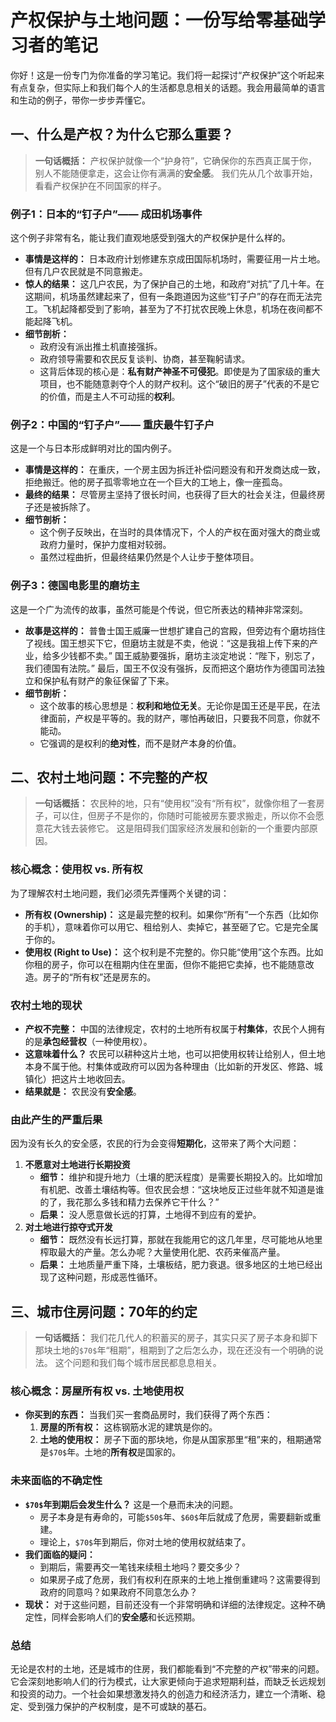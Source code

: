 # 产权保护与土地问题：一份写给零基础学习者的笔记
你好！这是一份专门为你准备的学习笔记。我们将一起探讨“产权保护”这个听起来有点复杂，但实际上和我们每个人的生活都息息相关的话题。我会用最简单的语言和生动的例子，带你一步步弄懂它。
## 一、什么是产权？为什么它那么重要？
> **一句话概括：** 产权保护就像一个“护身符”，它确保你的东西真正属于你，别人不能随便拿走，这会让你有满满的**安全感**。
我们先从几个故事开始，看看产权保护在不同国家的样子。
### 例子1：日本的“钉子户”—— 成田机场事件
这个例子非常有名，能让我们直观地感受到强大的产权保护是什么样的。
- **事情是这样的：** 日本政府计划修建东京成田国际机场时，需要征用一片土地。但有几户农民就是不同意搬走。
- **惊人的结果：** 这几户农民，为了保护自己的土地，和政府“对抗”了几十年。在这期间，机场虽然建起来了，但有一条跑道因为这些“钉子户”的存在而无法完工。飞机起降都受到了影响，甚至为了不打扰农民晚上休息，机场在夜间都不能起降飞机。
- **细节剖析：**
    - 政府没有派出推土机直接强拆。
    - 政府领导需要和农民反复谈判、协商，甚至鞠躬请求。
    - 这背后体现的核心是：**私有财产神圣不可侵犯**。即使是为了国家级的重大项目，也不能随意剥夺个人的财产权利。这个“破旧的房子”代表的不是它的价值，而是主人不可动摇的**权利**。
### 例子2：中国的“钉子户”—— 重庆最牛钉子户
这是一个与日本形成鲜明对比的国内例子。
- **事情是这样的：** 在重庆，一个房主因为拆迁补偿问题没有和开发商达成一致，拒绝搬迁。他的房子孤零零地立在一个巨大的工地上，像一座孤岛。
- **最终的结果：** 尽管房主坚持了很长时间，也获得了巨大的社会关注，但最终房子还是被拆除了。
- **细节剖析：**
    - 这个例子反映出，在当时的具体情况下，个人的产权在面对强大的商业或政府力量时，保护力度相对较弱。
    - 虽然过程曲折，但最终结果仍然是个人让步于整体项目。
### 例子3：德国电影里的磨坊主
这是一个广为流传的故事，虽然可能是个传说，但它所表达的精神非常深刻。
- **故事是这样的：** 普鲁士国王威廉一世想扩建自己的宫殿，但旁边有个磨坊挡住了视线。国王想买下它，但磨坊主就是不卖，他说：“这是我祖上传下来的产业，给多少钱都不卖。” 国王威胁要强拆，磨坊主淡定地说：“陛下，别忘了，我们德国有法院。” 最后，国王不仅没有强拆，反而把这个磨坊作为德国司法独立和保护私有财产的象征保留了下来。
- **细节剖析：**
    - 这个故事的核心思想是：**权利和地位无关**。无论你是国王还是平民，在法律面前，产权是平等的。我的财产，哪怕再破旧，只要我不同意，你就不能动。
    - 它强调的是权利的**绝对性**，而不是财产本身的价值。
## 二、农村土地问题：不完整的产权
> **一句话概括：** 农民种的地，只有“使用权”没有“所有权”，就像你租了一套房子，可以住，但房子不是你的，你随时可能被房东要求搬走，所以你不会愿意花大钱去装修它。
这是阻碍我们国家经济发展和创新的一个重要内部原因。
### 核心概念：使用权 vs. 所有权
为了理解农村土地问题，我们必须先弄懂两个关键的词：
- **所有权 (Ownership)：** 这是最完整的权利。如果你“所有”一个东西（比如你的手机），意味着你可以用它、租给别人、卖掉它，甚至砸了它。它是完全属于你的。
- **使用权 (Right to Use)：** 这个权利是不完整的。你只能“使用”这个东西。比如你租的房子，你可以在租期内住在里面，但你不能把它卖掉，也不能随意改造。房子的“所有权”还是房东的。
### 农村土地的现状
- **产权不完整：** 中国的法律规定，农村的土地所有权属于**村集体**，农民个人拥有的是**承包经营权**（一种使用权）。
- **这意味着什么？** 农民可以耕种这片土地，也可以把使用权转让给别人，但土地本身不属于他。村集体或政府可以因为各种理由（比如新的开发区、修路、城镇化）把这片土地收回去。
- **结果就是：** 农民没有**安全感**。
### 由此产生的严重后果
因为没有长久的安全感，农民的行为会变得**短期化**，这带来了两个大问题：
1. **不愿意对土地进行长期投资**
    - **细节：** 维护和提升地力（土壤的肥沃程度）是需要长期投入的。比如增加有机肥、改善土壤结构等。但农民会想：“这块地反正过些年就不知道是谁的了，我花那么多钱和精力去保养它干什么？”
    - **后果：** 没人愿意做长远的打算，土地得不到应有的爱护。
2. **对土地进行掠夺式开发**
    - **细节：** 既然没有长远打算，那就在我能用它的这几年里，尽可能地从地里榨取最大的产量。怎么办呢？大量使用化肥、农药来催高产量。
    - **后果：** 土地质量严重下降，土壤板结，肥力衰退。很多地区的土地已经出现了这种问题，形成恶性循环。
## 三、城市住房问题：70年的约定
> **一句话概括：** 我们花几代人的积蓄买的房子，其实只买了房子本身和脚下那块土地的`$70$`年“租期”，租期到了之后怎么办，现在还没有一个明确的说法。
这个问题和我们每个城市居民都息息相关。
### 核心概念：房屋所有权 vs. 土地使用权
- **你买到的东西：** 当我们买一套商品房时，我们获得了两个东西：
    1. **房屋的所有权：** 这栋钢筋水泥的建筑是你的。
    2. **土地的使用权：** 房子下面的那块地，你是从国家那里“租”来的，租期通常是`$70$`年。土地的**所有权**是国家的。
### 未来面临的不确定性
- **`$70$`年到期后会发生什么？** 这是一个悬而未决的问题。
    - 房子本身是有寿命的，可能`$50$`年、`$60$`年后就成了危房，需要翻新或重建。
    - 理论上，`$70$`年到期后，你对土地的使用权就结束了。
- **我们面临的疑问：**
    - 到期后，需要再交一笔钱来续租土地吗？要交多少？
    - 如果房子成了危房，我们有权利在原来的土地上推倒重建吗？这需要得到政府的同意吗？如果政府不同意怎么办？
- **现状：** 对于这些问题，目前还没有一个非常明确和详细的法律规定。这种不确定性，同样会影响人们的**安全感**和长远预期。
### 总结
无论是农村的土地，还是城市的住房，我们都能看到“不完整的产权”带来的问题。它会深刻地影响人们的行为模式，让大家更倾向于追求短期利益，而缺乏长远规划和投资的动力。一个社会如果想激发持久的创造力和经济活力，建立一个清晰、稳定、受到强力保护的产权制度，是不可或缺的基石。